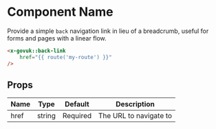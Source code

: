 # Component Name

Provide a simple `back` navigation link in lieu of a breadcrumb, useful for forms and pages with a linear flow.

```html
<x-govuk::back-link
    href="{{ route('my-route') }}"
/>
```

## Props

| Name | Type   | Default  | Description |
| ---- | ------ | -------- | ----------- |
| href | string | Required | The URL to navigate to |
